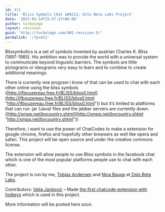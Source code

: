 ```yaml
---
id: 411
title: 'Bliss Symbols Chat &#8211; Oslo Beta Labs Project'
date: '2013-03-14T15:57:27+00:00'
author: turbolego
layout: revision
guid: 'http://turbolego.com/401-revision-5/'
permalink: '/?p=411'
---
```


Blissymbolics is a set of symbols invented by austrian Charles K. Bliss (1897-1985). His ambition was to provide the world with a universal system to communicate beyond linguistic barriers. The symbols are little pictograms or ideograms very easy to learn and to combine to create additional meanings.

There is currently one program i know of that can be used to chat with each other online using the bliss symbols ([http://jfbouzereau.free.fr/BLISS/bliss0.html](http://jfbouzereau.free.fr/BLISS/bliss0.html "http://jfbouzereau.free.fr/BLISS/bliss0.html")) but it’s limited to platforms that can run .jar (Java) files and the jabber servers are currently down. ([http://xmpp.net/bycountry.shtml](http://xmpp.net/bycountry.shtml "http://xmpp.net/bycountry.shtml"))

Therefore, i want to use the power of ChatCodes to make a extension for google chrome, firefox and hopefully other browsers as well like opera and safari. This project will be open source and under the creative commons license.

The extension will allow people to use Bliss symbols in the facebook chat which is one of the most popular platforms people use to chat with each other.

The project is run by me, [Tobias Andersen](http://www.facebook.com/turbolego "http://www.facebook.com/turbolego") and [Nina Bauge](http://www.facebook.com/stikling "http://www.facebook.com/stikling") at[ Oslo Beta Labs](http://oslobetalabs.no/ "http://oslobetalabs.no/").

Contributors: [Velja Janković](http://www.facebook.com/theztech "http://www.facebook.com/theztech") – Made [the first chatcode-extension with hotkeys](http://userscripts.org/scripts/show/122827 "http://userscripts.org/scripts/show/122827") which is used in this project.

More information will be posted here soon.
